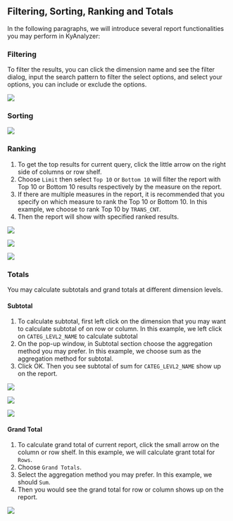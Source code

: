 ## Filtering, Sorting, Ranking and Totals 

In the following paragraphs, we will introduce several report functionalities you may perform in KyAnalyzer:

### Filtering

To filter the results, you can click the dimension name and see the filter dialog, input the search pattern to filter the select options, and select your options, you can include or exclude the options.

![](images/filter.png)

### Sorting

![](images/sort_en.png)



### Ranking

1. To get the top results for current query, click the little arrow on the right side of columns or row shelf. 
2. Choose `Limit` then select `Top 10` or `Bottom 10` will filter the report with Top 10 or Bottom 10 results respectively by the measure on the report.
3. If there are multiple measures in the report, it is recommended that you specify on which measure to rank the Top 10 or Bottom 10. In this example, we choose to rank Top 10 by `TRANS_CNT`.
4. Then the report will show with specified ranked results.

![](images/top_1_en.png)

![](images/top_3_en.png)

![](images/top_1_en.png)

### Totals

You may calculate subtotals and grand totals at different dimension levels.

#### Subtotal

1. To calculate subtotal, first left click on the dimension that you may want to calculate subtotal of on row or column. In this example, we left click on `CATEG_LEVL2_NAME` to calculate subtotal
2. On the pop-up window, in Subtotal section choose the aggregation method you may prefer. In this example, we choose sum as the aggregation method for subtotal.
3. Click OK. Then you see subtotal of sum for  `CATEG_LEVL2_NAME` show up on the report.

![](images/subtotal_0_en.png)

![](images/subtotal_1.png)

![](images/subtotal_2.png)

#### Grand Total

1. To calculate grand total of current report, click the small arrow on the column or row shelf. In this example, we will calculate grant total for `Rows`.
2. Choose `Grand Totals`.
3. Select the aggregation method you may prefer. In this example, we should `Sum`.
4. Then you would see the grand total for row or column shows up on the report.

![](images/grandtotal_en.png)




